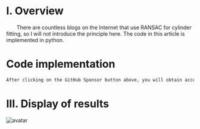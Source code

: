 #  I. Overview 

   There are countless blogs on the Internet that use RANSAC for cylinder fitting, so I will not introduce the principle here. The code in this article is implemented in python. 

#  Code implementation 

  ```python  
After clicking on the GitHub Sponsor button above, you will obtain access permissions to my private code repository ( https://github.com/slowlon/my_code_bar ) to view this blog code. By searching the code number of this blog, you can find the code you need, code number is: 2024020309574421909
  ```  
#  III. Display of results 

 ![avatar]( 8d97dbe78ec944ac9c1d5069e3fa7337.png) 

